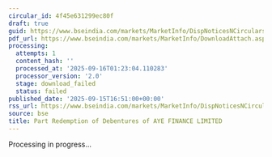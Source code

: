 ```yaml
---
circular_id: 4f45e631299ec80f
draft: true
guid: https://www.bseindia.com/markets/MarketInfo/DispNoticesNCirculars.aspx?Noticeid={EAACB15E-3B31-461B-9667-2DA1787ADE49}&noticeno=20250915-79&dt=09/15/2025&icount=79&totcount=81&flag=0
pdf_url: https://www.bseindia.com/markets/MarketInfo/DownloadAttach.aspx?id=20250915-79&attachedId=
processing:
  attempts: 1
  content_hash: ''
  processed_at: '2025-09-16T01:23:04.110283'
  processor_version: '2.0'
  stage: download_failed
  status: failed
published_date: '2025-09-15T16:51:00+00:00'
rss_url: https://www.bseindia.com/markets/MarketInfo/DispNoticesNCirculars.aspx?Noticeid={EAACB15E-3B31-461B-9667-2DA1787ADE49}&noticeno=20250915-79&dt=09/15/2025&icount=79&totcount=81&flag=0
source: bse
title: Part Redemption of Debentures of AYE FINANCE LIMITED
---
```


Processing in progress...